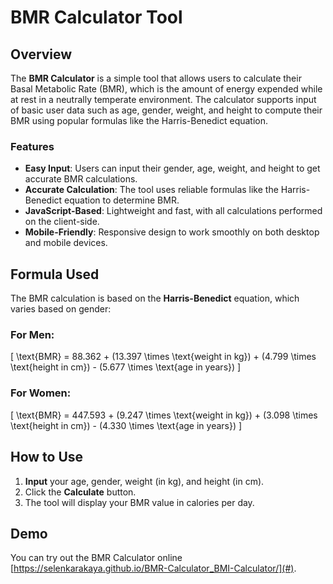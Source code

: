 # BMR Calculator Tool

## Overview

The **BMR Calculator** is a simple tool that allows users to calculate their Basal Metabolic Rate (BMR), which is the amount of energy expended while at rest in a neutrally temperate environment. The calculator supports input of basic user data such as age, gender, weight, and height to compute their BMR using popular formulas like the Harris-Benedict equation.

### Features

- **Easy Input**: Users can input their gender, age, weight, and height to get accurate BMR calculations.
- **Accurate Calculation**: The tool uses reliable formulas like the Harris-Benedict equation to determine BMR.
- **JavaScript-Based**: Lightweight and fast, with all calculations performed on the client-side.
- **Mobile-Friendly**: Responsive design to work smoothly on both desktop and mobile devices.

## Formula Used

The BMR calculation is based on the **Harris-Benedict** equation, which varies based on gender:

### For Men:

\[
\text{BMR} = 88.362 + (13.397 \times \text{weight in kg}) + (4.799 \times \text{height in cm}) - (5.677 \times \text{age in years})
\]

### For Women:

\[
\text{BMR} = 447.593 + (9.247 \times \text{weight in kg}) + (3.098 \times \text{height in cm}) - (4.330 \times \text{age in years})
\]

## How to Use

1. **Input** your age, gender, weight (in kg), and height (in cm).
2. Click the **Calculate** button.
3. The tool will display your BMR value in calories per day.

## Demo

You can try out the BMR Calculator online [https://selenkarakaya.github.io/BMR-Calculator_BMI-Calculator/](#).
